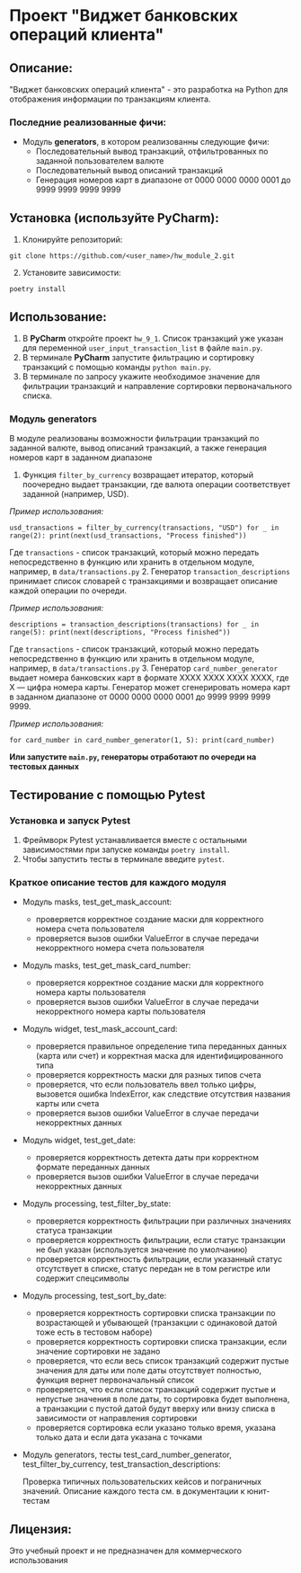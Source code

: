 # Проект "Виджет банковских операций клиента"

## Описание:

"Виджет банковских операций клиента" - это разработка на Python для отображения информации по транзакциям клиента.

### Последние реализованные фичи:

- Модуль **generators**, в котором реализованны следующие фичи:
  - Последовательный вывод транзакций, отфильтрованных по заданной пользователем валюте
  - Последовательный вывод описаний транзакций
  - Генерация номеров карт в диапазоне от 0000 0000 0000 0001 до 9999 9999 9999 9999

## Установка (используйте PyCharm):

1. Клонируйте репозиторий:
```
git clone https://github.com/<user_name>/hw_module_2.git
```
2. Установите зависимости:
```
poetry install
```
## Использование:

1. В **PyCharm** откройте проект `hw_9_1`.
Список транзакций уже указан для переменной `user_input_transaction_list` в файле `main.py`.
2. В терминале **PyCharm** запустите фильтрацию и сортировку транзакций с помощью команды `python main.py`.
3. В терминале по запросу укажите необходимое значение для фильтрации транзакций
и направление сортировки первоначального списка.

### Модуль **generators**
В модуле реализованы возможности фильтрации транзакций по заданной валюте, вывод описаний транзакций,
а также генерация номеров карт в заданном диапазоне
1. Функция `filter_by_currency` возвращает итератор, который поочередно выдает транзакции,
    где валюта операции соответствует заданной (например, USD).
  
_Пример использования:_

`usd_transactions = filter_by_currency(transactions, "USD")
for _ in range(2):
    print(next(usd_transactions, "Process finished"))`

Где `transactions` - список транзакций, который можно передать непосредственно в функцию или хранить в отдельном модуле,
например, в `data/transactions.py`
2. Генератор `transaction_descriptions` принимает список словарей с транзакциями
и возвращает описание каждой операции по очереди.
  
_Пример использования:_

`descriptions = transaction_descriptions(transactions)
for _ in range(5):
    print(next(descriptions, "Process finished"))`

Где `transactions` - список транзакций, который можно передать непосредственно в функцию или хранить в отдельном модуле,
например, в `data/transactions.py`
3. Генератор `card_number_generator` выдает номера банковских карт в формате XXXX XXXX XXXX XXXX,
где X — цифра номера карты.
    Генератор может сгенерировать номера карт в заданном диапазоне от 0000 0000 0000 0001 до 9999 9999 9999 9999.

_Пример использования:_

`for card_number in card_number_generator(1, 5):
    print(card_number)`

**Или запустите `main.py`, генераторы отработают по очереди на тестовых  данных**

## Тестирование с помощью Pytest

### Установка и запуск Pytest

1. Фреймворк Pytest устанавливается вместе с остальными зависимостями при запуске команды `poetry install`.
2. Чтобы запустить тесты в терминале введите `pytest`.


### Краткое описание тестов для каждого модуля

- Модуль masks, test_get_mask_account: 
    
    - проверяется корректное создание маски для корректного номера счета пользователя
    - проверяется вызов ошибки ValueError в случае передачи некорректного номера счета пользователя

- Модуль masks, test_get_mask_card_number:

    - проверяется корректное создание маски для корректного номера карты пользователя
    - проверяется вызов ошибки ValueError в случае передачи некорректного номера карты пользователя

- Модуль widget, test_mask_account_card: 

    - проверяется правильное определение типа переданных данных (карта или счет)
  и корректная маска для идентифицированного типа
    - проверяется корректность маски для разных типов счета
    - проверяется, что если пользователь ввел только цифры, вызовется ошибка IndexError,
  как следствие отсутствия названия карты или счета
    - проверяется вызов ошибки ValueError в случае передачи некорректных данных

- Модуль widget, test_get_date:
    
    - проверяется корректность детекта даты при корректном формате переданных данных
    - проверяется вызов ошибки ValueError в случае передачи некорректных данных

- Модуль processing, test_filter_by_state:

    - проверяется корректность фильтрации при различных значениях статуса транзакции
    - проверяется корректность фильтрации, если статус транзакции не был указан (используется значение по умолчанию)
    - проверяется корректность фильтрации, если указанный статус отсутствует в списке,
  статус передан не в том регистре или содержит спецсимволы

- Модуль processing, test_sort_by_date:

    - проверяется корректность сортировки списка транзакции по возрастающей и убывающей
      (транзакции с одинаковой датой тоже есть в тестовом наборе)
    - проверяется корректность сортировки списка транзакции, если значение сортировки не задано
    - проверяется, что если весь список транзакций содержит пустые значения для даты
  или поле даты отсутствует полностью, функция вернет первоначальный список
    - проверяется, что если список транзакций содержит пустые и непустые значения в поле даты,
  то сортировка будет выполнена, а транзакции с пустой датой будут вверху или внизу списка
  в зависимости от направления сортировки
    - проверяется сортировка если указано только время, указана только дата и если дата указана с точками

- Модуль generators, тесты test_card_number_generator, test_filter_by_currency, test_transaction_descriptions:

  Проверка типичных пользовательских кейсов и пограничных значений.
Описание каждого теста см. в документации к юнит-тестам

## Лицензия:

Это учебный проект и не предназначен для коммерческого использования